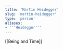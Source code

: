 ```yaml
---
title: 'Martin Heidegger'
slug: 'martin-heidegger'
type: 'person'
aliases:
- '''Heidegger'''
---
```


[[Being and Time]]